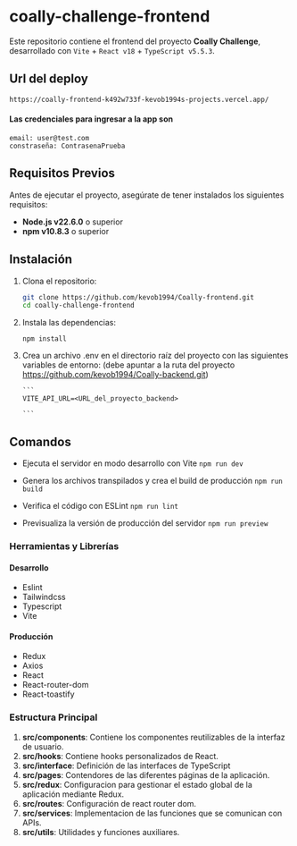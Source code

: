 # coally-challenge-frontend

Este repositorio contiene el frontend del proyecto **Coally Challenge**, desarrollado con `Vite` + `React v18` + `TypeScript v5.5.3`.


## Url del deploy
    https://coally-frontend-k492w733f-kevob1994s-projects.vercel.app/

#### Las credenciales para ingresar a la app son

    email: user@test.com
    constraseña: ContrasenaPrueba


## Requisitos Previos

Antes de ejecutar el proyecto, asegúrate de tener instalados los siguientes requisitos:

- **Node.js v22.6.0** o superior
- **npm v10.8.3** o superior

## Instalación

1.  Clona el repositorio:

    ```bash
    git clone https://github.com/kevob1994/Coally-frontend.git
    cd coally-challenge-frontend
    ```

2.  Instala las dependencias:

    ```
    npm install
    ```

3.  Crea un archivo .env en el directorio raíz del proyecto con las siguientes variables de entorno:
    (debe apuntar a la ruta del proyecto https://github.com/kevob1994/Coally-backend.git)

        ```
        VITE_API_URL=<URL_del_proyecto_backend>

        ```

## Comandos

- Ejecuta el servidor en modo desarrollo con Vite
  `npm run dev`

- Genera los archivos transpilados y crea el build de producción
  `npm run build`

- Verifica el código con ESLint
  `npm run lint`

- Previsualiza la versión de producción del servidor
  `npm run preview`

### Herramientas y Librerías

#### Desarrollo

- Eslint
- Tailwindcss
- Typescript
- Vite

#### Producción

- Redux
- Axios
- React
- React-router-dom
- React-toastify

### Estructura Principal

1. **src/components**: Contiene los componentes reutilizables de la interfaz de usuario.
2. **src/hooks**: Contiene hooks personalizados de React.
3. **src/interface**: Definición de las interfaces de TypeScript
4. **src/pages**: Contendores de las diferentes páginas de la aplicación.
5. **src/redux**: Configuracion para gestionar el estado global de la aplicación mediante Redux.
6. **src/routes**: Configuración de react router dom.
7. **src/services**: Implementacion de las funciones que se comunican con APIs.
8. **src/utils**: Utilidades y funciones auxiliares.
